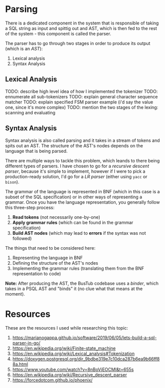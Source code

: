 # Parsing

There is a dedicated component in the system that is responsible of taking a SQL string as input and spittig out and AST, which is then fed to the rest of the system - this component is called the parser.

The parser has to go through two stages in order to produce its output (which is an *AST*):
1. Lexical analysis
2. Syntax Analysis

## Lexical Analysis

TODO: describe high level idea of how I implemented the tokenizer
TODO: ennumerate all sub-tokenizers
TODO: explain general character sequence matcher
TODO: explain specified FSM parser example (i'd say the value one, since it's more complex)
TODO: mention the two stages of the lexing: scanning and evaluating

## Syntax Analysis

Syntax analysis is also called parsing and it takes in a stream of tokens and spits out an AST. The structure of the AST's nodes depends on the language that is being parsed.

There are multiple ways to tackle this problem, which leands to there being different types of parsers. I have chosen to go for a *recursive descent parser*, because it's simple to implement, however if I were to pick a production-ready solution, I'd go for a *LR parser* (either using `yacc` or `bison`).

The grammar of the language is represented in BNF (which in this case is a subset of the SQL specification) or in other ways of representing a grammar. Once you have the language representation, you generally follow this three-step process:
1. **Read tokens** (not necessarily one-by-one)
2. **Apply grammar rules** (which can be found in the grammar specification)
3. **Build AST nodes** (which may lead to **errors** if the syntax was not followed)

The things that need to be considered here:
1. Representing the language in BNF
2. Defining the structure of the AST's nodes
3. Implementing the grammar rules (translating them from the BNF representation to code)

**Note:** After producing the AST, the BusTub codebase uses a *binder*, which takes in a PSQL AST and "binds" it (no clue what that means at the moment).

# Resources
These are the resources I used while researching this topic:
1. https://marianogappa.github.io/software/2019/06/05/lets-build-a-sql-parser-in-go/
2. https://en.wikipedia.org/wiki/Finite-state_machine
3. https://en.wikipedia.org/wiki/Lexical_analysis#Tokenization
4. https://doxygen.postgresql.org/dir_9bdbe319e7c10dca287b6ea9b66ff88a.html
5. https://www.youtube.com/watch?v=8nBoVjEOCMI&t=655s
6. https://en.wikipedia.org/wiki/Recursive_descent_parser
7. https://forcedotcom.github.io/phoenix/